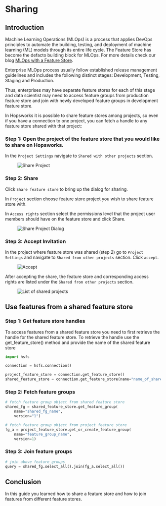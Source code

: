 # Sharing

## Introduction

Machine Learning Operations (MLOps) is a process that applies DevOps principles to automate the building, testing, and 
deployment of machine learning (ML) models through its entire life cycle. The Feature Store has become the defacto building block for MLOps.
For more details check our blog [MLOps with a Feature Store](https://www.hopsworks.ai/post/mlops-with-a-feature-store).

Enterprise MLOps process usually follow established release management guidelines and includes the following distinct stages:
Development, Testing, Staging and Production.

Thus, enterprises may have separate feature stores for each of this stage and data scientist may need to access feature groups
from production feature store and join with newly developed feature groups in development feature store. 

In Hopsworks it is possible to share feature stores among projects, so even if you have a connection to one project,
you can fetch a handle to any feature store shared with that project:


### Step 1: Open the project of the feature store that you would like to share on Hopsworks.

In the `Project Settings` navigate to `Shared with other projects` section.

<p align="center">
  <figure>
    <img src="../../../../assets/images/guides/project/share_with_other_projects.png" alt="Share Project">
  </figure>
</p>

### Step 2: Share

Click `Share feature store` to bring up the dialog for sharing.

In `Project` section choose feature store project you wish to share feature store with.

In `Access rights` section select the permissions level that the project user members should have on the feature store and click Share.

<p align="center">
  <figure>
    <img src="../../../../assets/images/guides/project/share_dialog.png" alt="Share Project Dialog">
  </figure>
</p>

### Step 3: Accept Invitation

In the project where feature store was shared (step 2) go to `Project Settings` and navigate to `Shared from other projects` section.
Click `accept`.


<p align="center">
  <figure>
    <img src="../../../../assets/images/guides/project/accept.png" alt="Accept">
  </figure>
</p>

After accepting the share, the feature store and corresponding access rights are listed under the 
`Shared from other projects` section.

<p align="center">
  <figure>
    <img src="../../../../assets/images/guides/project/list_of_shared_projects.png" alt="List of shared projects">
  </figure>
</p>

## Use features from a shared feature store 

### Step 1: Get feature store handles 
To access features from a shared feature store you need to first retrieve the handle for the shared feature store. 
To retrieve the handle use the get_feature_store() method and provide the name of the shared feature store

```python
import hsfs

connection = hsfs.connection()

project_feature_store = connection.get_feature_store()
shared_feature_store = connection.get_feature_store(name="name_of_shared_feature_store")
```

### Step 2: Fetch feature groups

```python
# fetch feature group object from shared feature store
shared_fg = shared_feature_store.get_feature_group(
    name="shared_fg_name",
    version="1")

# fetch feature group object from project feature store
fg_a = project_feature_store.get_or_create_feature_group(
    name="feature_group_name",
    version=1)
```

### Step 3: Join feature groups

```python
# join above feature groups
query = shared_fg.select_all().join(fg_a.select_all())
```

## Conclusion

In this guide you learned how to share a feature store and how to join features from different feature stores.
